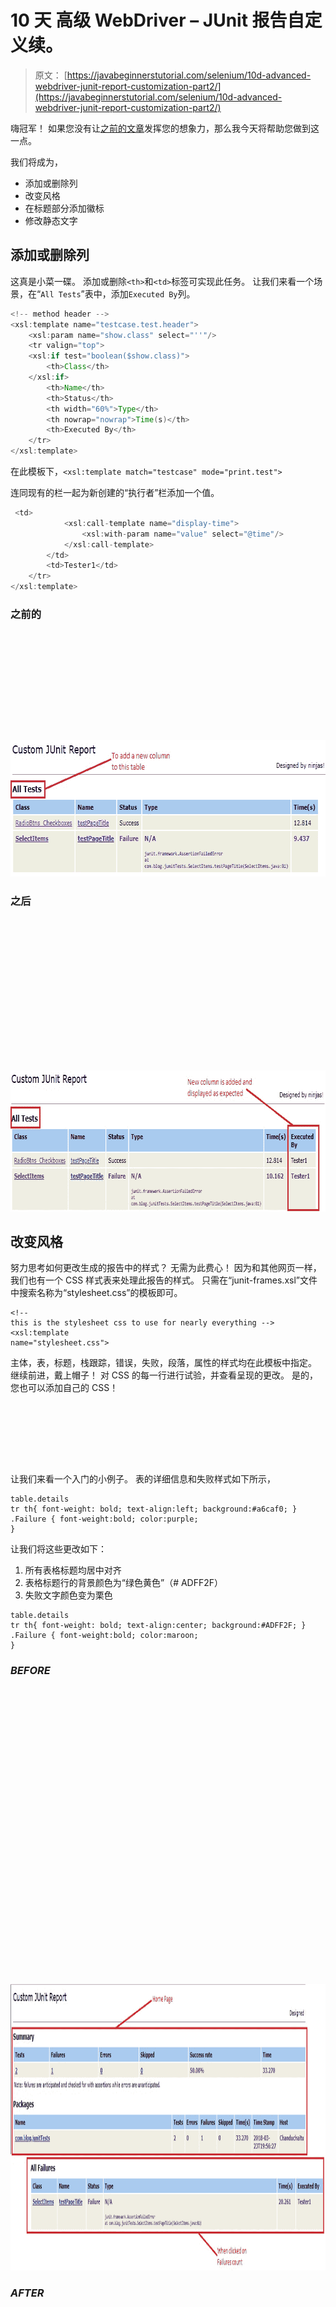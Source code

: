 # 10 天 高级 WebDriver – JUnit 报告自定义续。

> 原文： [https://javabeginnerstutorial.com/selenium/10d-advanced-webdriver-junit-report-customization-part2/](https://javabeginnerstutorial.com/selenium/10d-advanced-webdriver-junit-report-customization-part2/)

嗨冠军！ 如果您没有让[之前的文章](https://javabeginnerstutorial.com/selenium/10c-advanced-webdriver-junit-report-customization/)发挥您的想象力，那么我今天将帮助您做到这一点。

我们将成为，

*   添加或删除列
*   改变风格
*   在标题部分添加徽标
*   修改静态文字

## 添加或删除列

这真是小菜一碟。 添加或删除`<th>`和`<td>`标签可实现此任务。 让我们来看一个场景，在“`All Tests`”表中，添加`Executed By`列。

```java
<!-- method header -->
<xsl:template name="testcase.test.header">
    <xsl:param name="show.class" select="''"/>
    <tr valign="top">
    <xsl:if test="boolean($show.class)">
        <th>Class</th>
    </xsl:if>
        <th>Name</th>
        <th>Status</th>
        <th width="60%">Type</th>
        <th nowrap="nowrap">Time(s)</th>
        <th>Executed By</th>
    </tr>
</xsl:template>
```

在此模板下，`<xsl:template match="testcase" mode="print.test">`

连同现有的栏一起为新创建的“执行者”栏添加一个值。

```java
 <td>
            <xsl:call-template name="display-time">
                <xsl:with-param name="value" select="@time"/>
            </xsl:call-template>
        </td>
        <td>Tester1</td>
    </tr>
</xsl:template> 
```

### 之前的

![Before adding column](data:image/svg+xml,%3Csvg%20xmlns='http://www.w3.org/2000/svg'%20viewBox='0%200%20703%20219'%3E%3C/svg%3E)

<noscript><img alt="Before adding column" class="alignnone size-full wp-image-13133" height="219" src="img/84b0d9a3e774aca418746f37ade3cea2.png" width="703"/><h3>之后<em></em></h3><p><img alt="After adding a column" class="alignnone size-full wp-image-13134" data-lazy-src="https://javabeginnerstutorial.com/wp-content/uploads/2018/05/19_CustomColAfter-1.jpg" height="226" src="data:image/svg+xml,%3Csvg%20xmlns='http://www.w3.org/2000/svg'%20viewBox='0%200%20776%20226'%3E%3C/svg%3E" width="776"/></p><noscript><img alt="After adding a column" class="alignnone size-full wp-image-13134" height="226" src="img/e4eeb80cc04eebc2a725bfb1f5fcb85b.png" width="776"/><h2>改变风格</h2><p>努力思考如何更改生成的报告中的样式？ 无需为此费心！ 因为和其他网页一样，我们也有一个 CSS 样式表来处理此报告的样式。 只需在“junit-frames.xsl”文件中搜索名称为“stylesheet.css”的模板即可。</p><pre><code class="language-xml">&lt;!-- this is the stylesheet css to use for nearly everything --&gt; &lt;xsl:template name="stylesheet.css"&gt;</code></pre><p>主体，表，标题，栈跟踪，错误，失败，段落，属性的样式均在此模板中指定。 继续前进，戴上帽子！ 对 CSS 的每一行进行试验，并查看呈现的更改。 是的，您也可以添加自己的 CSS！</p><p><span class="ezoic-adpicker-ad" id="ezoic-pub-ad-placeholder-124"> </span> <span class="ezoic-ad box-4 adtester-container adtester-container-124" data-ez-name="javabeginnerstutorial_com-box-4" style="display:block !important;float:none;margin-bottom:2px !important;margin-left:0px !important;margin-right:0px !important;margin-top:2px !important;min-height:110px;min-width:728px;text-align:center !important;"> <span class="ezoic-ad" ezah="90" ezaw="728" id="div-gpt-ad-javabeginnerstutorial_com-box-4-0" style="position:relative;z-index:0;display:inline-block;min-height:90px;min-width:728px;"> </span> </span>让我们来看一个入门的小例子。 表的详细信息和失败样式如下所示，</p><pre><code class="language-xml">table.details tr th{ font-weight: bold; text-align:left; background:#a6caf0; } .Failure { font-weight:bold; color:purple; }</code></pre><p>让我们将这些更改如下：</p><ol><li>所有表格标题均居中对齐</li><li>表格标题行的背景颜色为“绿色黄色”（# ADFF2F）</li><li>失败文字颜色变为栗色</li></ol><pre><code class="language-xml">table.details tr th{ font-weight: bold; text-align:center; background:#ADFF2F; } .Failure { font-weight:bold; color:maroon; }</code></pre><h3><em>BEFORE</em></h3><p><img alt="Before changing styles" class="alignnone size-full wp-image-13135" data-lazy-src="https://javabeginnerstutorial.com/wp-content/uploads/2018/05/20_StylesBefore-1.jpg" height="458" src="data:image/svg+xml,%3Csvg%20xmlns='http://www.w3.org/2000/svg'%20viewBox='0%200%201095%20458'%3E%3C/svg%3E" width="1095"/></p><noscript><img alt="Before changing styles" class="alignnone size-full wp-image-13135" height="458" src="img/27f8f130e1cca67cd5d99f7988b85882.png" width="1095"/><h3><em>AFTER</em></h3><p><img alt="After changing the styles" class="alignnone size-full wp-image-13136" data-lazy-src="https://javabeginnerstutorial.com/wp-content/uploads/2018/05/21_StylesAfter.jpg" height="437" src="data:image/svg+xml,%3Csvg%20xmlns='http://www.w3.org/2000/svg'%20viewBox='0%200%201058%20437'%3E%3C/svg%3E" width="1058"/></p><noscript><img alt="After changing the styles" class="alignnone size-full wp-image-13136" height="437" src="img/fe7ac3a7f76a08a05e580ed21c64bea7.png" width="1058"/><p>我知道，它看起来并不吸引眼球，但我们证明了我们想要的。 所以，你去了！</p><h2><strong>在标头部分</strong>中添加徽标</h2><p>我们大多数人都喜欢生成的报告上的徽标。 谁不喜欢个性化和一点营销？ 如果您懂一点 HTML，就非常简单。 在名为“pageHeader”的模板上，添加一个图像标签，并在 src 属性中指定路径。 我已将徽标图像放置在生成 index.html 文件的项目的“junit”文件夹中。</p><pre><code class="language-xml">&lt;xsl:template name="pageHeader"&gt; &lt;!-- &lt;h1&gt;&lt;xsl:value-of select="$TITLE"/&gt;&lt;/h1&gt; --&gt; &lt;h1&gt;Custom JUnit Report&lt;/h1&gt; &lt;table width="100%"&gt; &lt;tr&gt; &lt;td align="left"&gt;&lt;/td&gt; &lt;td align="right"&gt;&lt;img width="50" height="50" alt="Selenium" src="myLogo.jpg"/&gt; Designed by ninjas!&lt;/td&gt; &lt;/tr&gt; &lt;/table&gt; &lt;hr size="1"/&gt; &lt;/xsl:template&gt;</code></pre><h3><em>结果</em></h3><p><img alt="Adding a Logo" class="alignnone size-full wp-image-13137" data-lazy-src="https://javabeginnerstutorial.com/wp-content/uploads/2018/05/22_Logo.jpg" height="208" src="data:image/svg+xml,%3Csvg%20xmlns='http://www.w3.org/2000/svg'%20viewBox='0%200%201089%20208'%3E%3C/svg%3E" width="1089"/></p><noscript><img alt="Adding a Logo" class="alignnone size-full wp-image-13137" height="208" src="img/4d78e6dc472ceb1d9f1e11333fc47113.png" width="1089"/><p><strong>修改静态文本</strong></p><p>这是锦上添花（哦！您现在已经知道了）。 要修改报告中显示的任何静态文本，您只需在“junit-frames.xsl”文件中进行更改。 是的，你没看错。 就这么简单！</p><p>假设在报告的摘要表中，而不是“测试”，我希望它是“测试数量”。 只需在 h2 标签上显示“摘要”的正文部分更改文本，</p><pre><code class="language-xml">&lt;table class="details" border="0" cellpadding="5" cellspacing="2" width="95%"&gt; &lt;tr valign="top"&gt; &lt;th&gt;Number of Tests&lt;/th&gt; &lt;th&gt;Failures&lt;/th&gt; &lt;th&gt;Errors&lt;/th&gt; &lt;th&gt;Skipped&lt;/th&gt; &lt;th&gt;Success rate&lt;/th&gt; &lt;th&gt;Time&lt;/th&gt; &lt;/tr&gt;</code></pre><h3><em>RESULT</em></h3><p><img alt="Modifying static text" class="alignnone size-full wp-image-13132" data-lazy-src="https://javabeginnerstutorial.com/wp-content/uploads/2018/05/23_staticText.jpg" height="243" src="data:image/svg+xml,%3Csvg%20xmlns='http://www.w3.org/2000/svg'%20viewBox='0%200%201028%20243'%3E%3C/svg%3E" width="1028"/></p><noscript><img alt="Modifying static text" class="alignnone size-full wp-image-13132" height="243" src="img/95e2e8910446d894375595f166f57c3f.png" width="1028"/><p>是时候对我们到目前为止所学到的东西进行反思。</p><p>在另一篇文章中再见。 自定义愉快！</p><div class="sticky-nav" style="font-size: 15px;"><div class="sticky-nav-image"></div><div class="sticky-nav-holder"><div class="sticky-nav_item"><h6 class="heading-sm">下一篇文章</h6></div><h5 class="sticky-nav_heading " style="font-size: 15px;"><a href="https://javabeginnerstutorial.com/selenium/10e-advanced-webdriver-generating-pdf-report/" title="10e. Advanced WebDriver – Generating a PDF report"> 10e。 Advanced WebDriver – 生成 PDF 报告</a></h5></div></div> </body> </html></noscript>